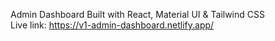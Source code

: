 Admin Dashboard Built with React, Material UI & Tailwind CSS
<br>
Live link: https://v1-admin-dashboard.netlify.app/
